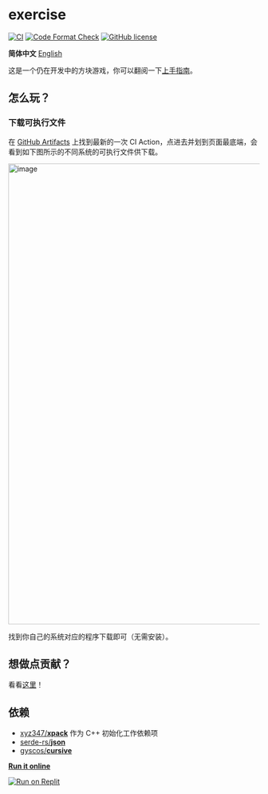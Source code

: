 # exercise

[![CI](https://github.com/Amazingkenneth/exercise/actions/workflows/ci.yml/badge.svg)](https://github.com/Amazingkenneth/exercise/actions/workflows/ci.yml)
[![Code Format Check](https://github.com/Amazingkenneth/exercise/actions/workflows/rustfmt.yml/badge.svg)](https://github.com/Amazingkenneth/exercise/actions/workflows/rustfmt.yml)
[![GitHub license](https://img.shields.io/github/license/Amazingkenneth/exercise)](https://github.com/Amazingkenneth/exercise/blob/main/LICENSE)

**简体中文** [English](https://github.com/Amazingkenneth/exercise/blob/main/README-en.md)

这是一个仍在开发中的方块游戏，你可以翻阅一下[上手指南](https://github.com/Amazingkenneth/exercise/blob/main/USER_GUIDE.md)。

## 怎么玩？
### 下载可执行文件
在 [GitHub Artifacts](https://github.com/Amazingkenneth/exercise/actions/workflows/ci.yml?query=is%3Asuccess) 上找到最新的一次 CI Action，点进去并划到页面最底端，会看到如下图所示的不同系统的可执行文件供下载。

<img width="922" alt="image" src="https://user-images.githubusercontent.com/81886982/198054083-87f62365-8e2d-4290-a809-9807e78974d5.png">

找到你自己的系统对应的程序下载即可（无需安装）。
<!-- an example on: https://github.com/Amazingkenneth/exercise/actions/runs/3329635277#artifacts -->

## 想做点贡献？
看看[这里](https://github.com/Amazingkenneth/exercise/blob/main/CONTRIBUTING.md)！

## 依赖
<!-- - [cxx.rs](https://github.com/dtolnay/cxx)-->
- [xyz347/**xpack**](https://github.com/xyz347/xpack) 作为 C++ 初始化工作依赖项
- [serde-rs/**json**](https://github.com/serde-rs/json)
- [gyscos/**cursive**](https://github.com/gyscos/cursive)

**[Run it online](https://replit.com/@Zykang/exercise#README.md)**

[![Run on Replit](https://replit.com/badge/github/Amazingkenneth/exercise)](https://replit.com/github/Amazingkenneth/exercise)

